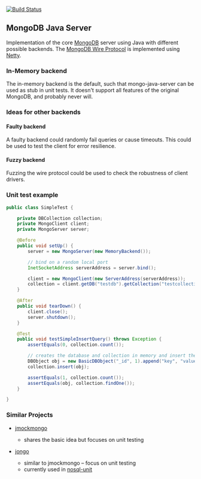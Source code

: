 [![Build Status](https://travis-ci.org/bwaldvogel/mongo-java-server.png?branch=master)](https://travis-ci.org/bwaldvogel/mongo-java-server)

## MongoDB Java Server ##

Implementation of the core [MongoDB][mongodb] server using Java with different
possible backends. The [MongoDB Wire Protocol][wire-protocol] is implemented
using [Netty][netty].

### In-Memory backend ###

The in-memory backend is the default, such that mongo-java-server can be used
as stub in unit tests. It doesn't support all features of the original MongoDB,
and probably never will.

### Ideas for other backends ###

#### Faulty backend ####

A faulty backend could randomly fail queries or cause timeouts. This could be
used to test the client for error resilience.

#### Fuzzy backend ####

Fuzzing the wire protocol could be used to check the robustness of client
drivers.

### Unit test example ###

```java
public class SimpleTest {

	private DBCollection collection;
	private MongoClient client;
	private MongoServer server;

	@Before
	public void setUp() {
		server = new MongoServer(new MemoryBackend());

		// bind on a random local port
		InetSocketAddress serverAddress = server.bind();

		client = new MongoClient(new ServerAddress(serverAddress));
		collection = client.getDB("testdb").getCollection("testcollection");
	}

	@After
	public void tearDown() {
		client.close();
		server.shutdown();
	}

	@Test
	public void testSimpleInsertQuery() throws Exception {
		assertEquals(0, collection.count());

		// creates the database and collection in memory and insert the object
		DBObject obj = new BasicDBObject("_id", 1).append("key", "value");
		collection.insert(obj);

		assertEquals(1, collection.count());
		assertEquals(obj, collection.findOne());
	}

}
```

### Similar Projects ###

* [jmockmongo][jmockmongo]
	* shares the basic idea but focuses on unit testing

* [jongo][jongo]
	* similar to jmockmongo – focus on unit testing
	* currently used in [nosql-unit][nosql-unit]

[mongodb]: http://www.mongodb.org/
[wire-protocol]: http://www.mongodb.org/display/DOCS/Mongo+Wire+Protocol
[netty]: https://netty.io/
[jmockmongo]: https://github.com/thiloplanz/jmockmongo/
[jongo]: https://github.com/foursquare/fongo/
[nosql-unit]: https://github.com/lordofthejars/nosql-unit/
